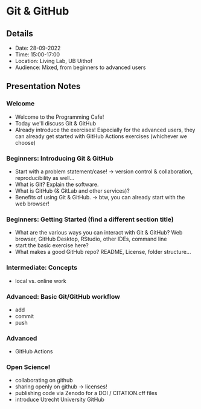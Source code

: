 # Git & GitHub 

## Details

- Date: 28-09-2022
- Time: 15:00-17:00
- Location: Living Lab, UB Uithof
- Audience: Mixed, from beginners to advanced users

## Presentation Notes

### Welcome 

- Welcome to the Programming Cafe! 
- Today we'll discuss Git & GitHub
- Already introduce the exercises! Especially for the advanced users, they can already get started with GitHub Actions exercises (whichever we choose)

### Beginners: Introducing Git & GitHub

- Start with a problem statement/case! -> version control & collaboration, reproducibility as well...
- What is Git? Explain the software. 
- What is GitHub (& GitLab and other services)?
- Benefits of using Git & GitHub. -> btw, you can already start with the web browser!

### Beginners: Getting Started (find a different section title)

- What are the various ways you can interact with Git & GitHub? Web browser, GitHub Desktop, RStudio, other IDEs, command line
- start the basic exercise here?
- What makes a good GitHub repo? README, License, folder structure... 

### Intermediate: Concepts

- local vs. online work

### Advanced: Basic Git/GitHub workflow

- add
- commit
- push

### Advanced

- GitHub Actions

### Open Science!

- collaborating on github 
- sharing openly on github -> licenses!
- publishing code via Zenodo for a DOI / CITATION.cff files 
- introduce Utrecht University GitHub
